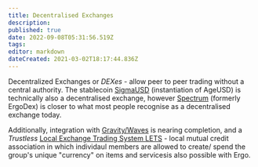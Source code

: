 ```yaml
---
title: Decentralised Exchanges
description: 
published: true
date: 2022-09-08T05:31:56.519Z
tags: 
editor: markdown
dateCreated: 2021-03-02T18:17:44.836Z
---
```


Decentralized Exchanges or *DEXes* - allow peer to peer trading without a central authority. The stablecoin [SigmaUSD](/SigmaUSD) (instantiation of AgeUSD) is technically also a decentralised exchange, however [Spectrum](/en/dApps/ergodex) (formerly ErgoDex) is closer to what most people recognise as a decentralised exchange today.

Additionally, integration with [Gravity/Waves](gravity) is nearing completion, and a *Trustless*  [Local Exchange Trading System LETS](/dex/Local-Exchange-Trading-System) - local mutual credit association in which individaul members are allowed to create/ spend the group's unique "currency" on items and servicesis also possible with Ergo.